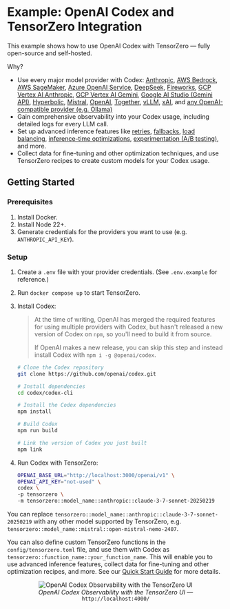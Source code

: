 # Example: OpenAI Codex and TensorZero Integration

This example shows how to use OpenAI Codex with TensorZero — fully open-source and self-hosted.

Why?

- Use every major model provider with Codex:
  [Anthropic](https://www.tensorzero.com/docs/gateway/guides/providers/anthropic),
  [AWS Bedrock](https://www.tensorzero.com/docs/gateway/guides/providers/aws-bedrock),
  [AWS SageMaker](https://www.tensorzero.com/docs/gateway/guides/providers/aws-sagemaker),
  [Azure OpenAI Service](https://www.tensorzero.com/docs/gateway/guides/providers/azure),
  [DeepSeek](https://www.tensorzero.com/docs/gateway/guides/providers/deepseek),
  [Fireworks](https://www.tensorzero.com/docs/gateway/guides/providers/fireworks),
  [GCP Vertex AI Anthropic](https://www.tensorzero.com/docs/gateway/guides/providers/gcp-vertex-ai-anthropic),
  [GCP Vertex AI Gemini](https://www.tensorzero.com/docs/gateway/guides/providers/gcp-vertex-ai-gemini),
  [Google AI Studio (Gemini API)](https://www.tensorzero.com/docs/gateway/guides/providers/google-ai-studio-gemini),
  [Hyperbolic](https://www.tensorzero.com/docs/gateway/guides/providers/hyperbolic),
  [Mistral](https://www.tensorzero.com/docs/gateway/guides/providers/mistral),
  [OpenAI](https://www.tensorzero.com/docs/gateway/guides/providers/openai),
  [Together](https://www.tensorzero.com/docs/gateway/guides/providers/together),
  [vLLM](https://www.tensorzero.com/docs/gateway/guides/providers/vllm),
  [xAI](https://www.tensorzero.com/docs/gateway/guides/providers/xai),
  and [any OpenAI-compatible provider (e.g. Ollama)](https://www.tensorzero.com/docs/gateway/guides/providers/openai-compatible)
- Gain comprehensive observability into your Codex usage, including detailed logs for every LLM call.
- Set up advanced inference features like [retries](https://www.tensorzero.com/docs/gateway/guides/retries-fallbacks/), [fallbacks](https://www.tensorzero.com/docs/gateway/guides/retries-fallbacks/), [load balancing](https://www.tensorzero.com/docs/gateway/guides/retries-fallbacks/#load-balancing), [inference-time optimizations](https://www.tensorzero.com/docs/gateway/guides/inference-time-optimizations/), [experimentation (A/B testing)](https://www.tensorzero.com/docs/gateway/guides/experimentation/), and more.
- Collect data for fine-tuning and other optimization techniques, and use TensorZero recipes to create custom models for your Codex usage.

## Getting Started

### Prerequisites

1. Install Docker.
2. Install Node 22+.
3. Generate credentials for the providers you want to use (e.g. `ANTHROPIC_API_KEY`).

### Setup

1. Create a `.env` file with your provider credentials. (See `.env.example` for reference.)
2. Run `docker compose up` to start TensorZero.
3. Install Codex:

   > At the time of writing, OpenAI has merged the required features for using multiple providers with Codex, but hasn't released a new version of Codex on `npm`, so you'll need to build it from source.
   >
   > If OpenAI makes a new release, you can skip this step and instead install Codex with `npm i -g @openai/codex`.

   ```bash
   # Clone the Codex repository
   git clone https://github.com/openai/codex.git

   # Install dependencies
   cd codex/codex-cli

   # Install the Codex dependencies
   npm install

   # Build Codex
   npm run build

   # Link the version of Codex you just built
   npm link
   ```

4. Run Codex with TensorZero:
   ```bash
   OPENAI_BASE_URL="http://localhost:3000/openai/v1" \
   OPENAI_API_KEY="not-used" \
   codex \
   -p tensorzero \
   -m tensorzero::model_name::anthropic::claude-3-7-sonnet-20250219
   ```

You can replace `tensorzero::model_name::anthropic::claude-3-7-sonnet-20250219` with any other model supported by TensorZero, e.g. `tensorzero::model_name::mistral::open-mistral-nemo-2407`.

You can also define custom TensorZero functions in the `config/tensorzero.toml` file, and use them with Codex as `tensorzero::function_name::your_function_name`.
This will enable you to use advanced inference features, collect data for fine-tuning and other optimization recipes, and more.
See our [Quick Start Guide](https://www.tensorzero.com/docs/quickstart/) for more details.

<p align="center"><img src="https://github.com/user-attachments/assets/0a3192e9-f2ed-4b86-b3d0-966cbf6ea14f" alt="OpenAI Codex Observability with the TensorZero UI" /><br><em>OpenAI Codex Observability with the TensorZero UI</em> &mdash; <code>http://localhost:4000/</code></p>

